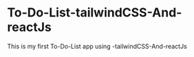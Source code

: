 # To-Do-List-tailwindCSS-And-reactJs
 This is my first To-Do-List app using -tailwindCSS-And-reactJs
